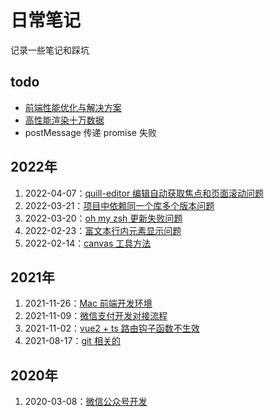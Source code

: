 # 日常笔记

记录一些笔记和踩坑

## todo

- [前端性能优化与解决方案](src/前端性能优化与解决方案.md)
- [高性能渲染十万数据](src/高性能渲染十万条数据.md)
- postMessage 传递 promise 失败

## 2022年

1. 2022-04-07：[quill-editor 编辑自动获取焦点和页面滚动问题](src/quillEditor自动获取焦点问题.md)
2. 2022-03-21：[项目中依赖同一个库多个版本问题](src/引用多个版本npm包.md)
3. 2022-03-20：[oh my zsh 更新失败问题](src/zsh更新.md)
4. 2022-02-23：[富文本行内元素显示问题](src/富文本内容样式问题.md)
5. 2022-02-14：[canvas 工具方法](https://github.com/tangxve/canvasUtils)

## 2021年

1. 2021-11-26：[Mac 前端开发环境](src/Mac前端开发环境.md)
3. 2021-11-09：[微信支付开发对接流程](src/微信支付开发流程.md)
4. 2021-11-02：[vue2 + ts 路由钩子函数不生效](src/vue2+ts路由钩子函数不生效.md)
5. 2021-08-17：[git 相关的](src/git.md)

## 2020年

1. 2020-03-08：[微信公众号开发](src/微信公众号开发流程.md)

